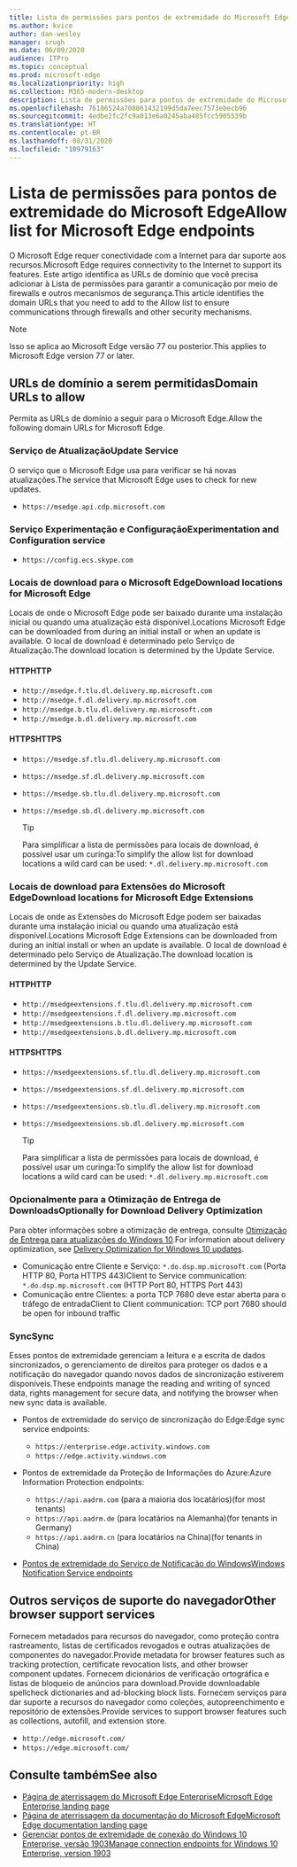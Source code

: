 ```yaml
---
title: Lista de permissões para pontos de extremidade do Microsoft Edge
ms.author: kvice
author: dan-wesley
manager: srugh
ms.date: 06/09/2020
audience: ITPro
ms.topic: conceptual
ms.prod: microsoft-edge
ms.localizationpriority: high
ms.collection: M365-modern-desktop
description: Lista de permissões para pontos de extremidade do Microsoft Edge
ms.openlocfilehash: 76186524a708861432199d5da7eec7573ebecb96
ms.sourcegitcommit: 4edbe2fc2fc9a013e6a0245aba485fcc5905539b
ms.translationtype: HT
ms.contentlocale: pt-BR
ms.lasthandoff: 08/31/2020
ms.locfileid: "10979163"
---
```

# <span data-ttu-id="33e58-103">Lista de permissões para pontos de extremidade do Microsoft Edge</span><span class="sxs-lookup"><span data-stu-id="33e58-103">Allow list for Microsoft Edge endpoints</span></span>

<span data-ttu-id="33e58-104">O Microsoft Edge requer conectividade com a Internet para dar suporte aos recursos.</span><span class="sxs-lookup"><span data-stu-id="33e58-104">Microsoft Edge requires connectivity to the Internet to support its features.</span></span> <span data-ttu-id="33e58-105">Este artigo identifica as URLs de domínio que você precisa adicionar à Lista de permissões para garantir a comunicação por meio de firewalls e outros mecanismos de segurança.</span><span class="sxs-lookup"><span data-stu-id="33e58-105">This article identifies the domain URLs that you need to add to the Allow list to ensure communications through firewalls and other security mechanisms.</span></span>

> [!NOTE]
> <span data-ttu-id="33e58-106">Isso se aplica ao Microsoft Edge versão 77 ou posterior.</span><span class="sxs-lookup"><span data-stu-id="33e58-106">This applies  to Microsoft Edge version 77 or later.</span></span>

## <span data-ttu-id="33e58-107">URLs de domínio a serem permitidas</span><span class="sxs-lookup"><span data-stu-id="33e58-107">Domain URLs to allow</span></span>

<span data-ttu-id="33e58-108">Permita as URLs de domínio a seguir para o Microsoft Edge.</span><span class="sxs-lookup"><span data-stu-id="33e58-108">Allow the following domain URLs for Microsoft Edge.</span></span>

### <span data-ttu-id="33e58-109">Serviço de Atualização</span><span class="sxs-lookup"><span data-stu-id="33e58-109">Update Service</span></span>

<span data-ttu-id="33e58-110">O serviço que o Microsoft Edge usa para verificar se há novas atualizações.</span><span class="sxs-lookup"><span data-stu-id="33e58-110">The service that Microsoft Edge uses to check for new updates.</span></span>

- `https://msedge.api.cdp.microsoft.com`

### <span data-ttu-id="33e58-111">Serviço Experimentação e Configuração</span><span class="sxs-lookup"><span data-stu-id="33e58-111">Experimentation and Configuration service</span></span>

- `https://config.ecs.skype.com`

### <span data-ttu-id="33e58-112">Locais de download para o Microsoft Edge</span><span class="sxs-lookup"><span data-stu-id="33e58-112">Download locations for Microsoft Edge</span></span>

<span data-ttu-id="33e58-113">Locais de onde o Microsoft Edge pode ser baixado durante uma instalação inicial ou quando uma atualização está disponível.</span><span class="sxs-lookup"><span data-stu-id="33e58-113">Locations Microsoft Edge can be downloaded from during an initial install or when an update is available.</span></span> <span data-ttu-id="33e58-114">O local de download é determinado pelo Serviço de Atualização.</span><span class="sxs-lookup"><span data-stu-id="33e58-114">The download location is determined by the Update Service.</span></span>

#### <span data-ttu-id="33e58-115">HTTP</span><span class="sxs-lookup"><span data-stu-id="33e58-115">HTTP</span></span>

- `http://msedge.f.tlu.dl.delivery.mp.microsoft.com`
- `http://msedge.f.dl.delivery.mp.microsoft.com`
- `http://msedge.b.tlu.dl.delivery.mp.microsoft.com`
- `http://msedge.b.dl.delivery.mp.microsoft.com`

#### <span data-ttu-id="33e58-116">HTTPS</span><span class="sxs-lookup"><span data-stu-id="33e58-116">HTTPS</span></span>

- `https://msedge.sf.tlu.dl.delivery.mp.microsoft.com`
- `https://msedge.sf.dl.delivery.mp.microsoft.com`
- `https://msedge.sb.tlu.dl.delivery.mp.microsoft.com`
- `https://msedge.sb.dl.delivery.mp.microsoft.com`

  > [!TIP]
  > <span data-ttu-id="33e58-117">Para simplificar a lista de permissões para locais de download, é possível usar um curinga:</span><span class="sxs-lookup"><span data-stu-id="33e58-117">To simplify the allow list for download locations a wild card can be used:</span></span> `*.dl.delivery.mp.microsoft.com`

### <span data-ttu-id="33e58-118">Locais de download para Extensões do Microsoft Edge</span><span class="sxs-lookup"><span data-stu-id="33e58-118">Download locations for Microsoft Edge Extensions</span></span>

<span data-ttu-id="33e58-119">Locais de onde as Extensões do Microsoft Edge podem ser baixadas durante uma instalação inicial ou quando uma atualização está disponível.</span><span class="sxs-lookup"><span data-stu-id="33e58-119">Locations Microsoft Edge Extensions can be downloaded from during an initial install or when an update is available.</span></span> <span data-ttu-id="33e58-120">O local de download é determinado pelo Serviço de Atualização.</span><span class="sxs-lookup"><span data-stu-id="33e58-120">The download location is determined by the Update Service.</span></span>

#### <span data-ttu-id="33e58-121">HTTP</span><span class="sxs-lookup"><span data-stu-id="33e58-121">HTTP</span></span>

- `http://msedgeextensions.f.tlu.dl.delivery.mp.microsoft.com`
- `http://msedgeextensions.f.dl.delivery.mp.microsoft.com`
- `http://msedgeextensions.b.tlu.dl.delivery.mp.microsoft.com`
- `http://msedgeextensions.b.dl.delivery.mp.microsoft.com`

#### <span data-ttu-id="33e58-122">HTTPS</span><span class="sxs-lookup"><span data-stu-id="33e58-122">HTTPS</span></span>

- `https://msedgeextensions.sf.tlu.dl.delivery.mp.microsoft.com`
- `https://msedgeextensions.sf.dl.delivery.mp.microsoft.com`
- `https://msedgeextensions.sb.tlu.dl.delivery.mp.microsoft.com`
- `https://msedgeextensions.sb.dl.delivery.mp.microsoft.com`

  > [!TIP]
  > <span data-ttu-id="33e58-123">Para simplificar a lista de permissões para locais de download, é possível usar um curinga:</span><span class="sxs-lookup"><span data-stu-id="33e58-123">To simplify the allow list for download locations a wild card can be used:</span></span> `*.dl.delivery.mp.microsoft.com`

### <span data-ttu-id="33e58-124">Opcionalmente para a Otimização de Entrega de Downloads</span><span class="sxs-lookup"><span data-stu-id="33e58-124">Optionally for Download Delivery Optimization</span></span>

<span data-ttu-id="33e58-125">Para obter informações sobre a otimização de entrega, consulte [Otimização de Entrega para atualizações do Windows 10](https://aka.ms/waas-do).</span><span class="sxs-lookup"><span data-stu-id="33e58-125">For information about delivery optimization, see [Delivery Optimization for Windows 10 updates](https://aka.ms/waas-do).</span></span>

- <span data-ttu-id="33e58-126">Comunicação entre Cliente e Serviço: `*.do.dsp.mp.microsoft.com` (Porta HTTP 80, Porta HTTPS 443)</span><span class="sxs-lookup"><span data-stu-id="33e58-126">Client to Service communication: `*.do.dsp.mp.microsoft.com` (HTTP Port 80, HTTPS Port 443)</span></span>
- <span data-ttu-id="33e58-127">Comunicação entre Clientes: a porta TCP 7680 deve estar aberta para o tráfego de entrada</span><span class="sxs-lookup"><span data-stu-id="33e58-127">Client to Client communication: TCP port 7680 should be open for inbound traffic</span></span>

### <span data-ttu-id="33e58-128">Sync</span><span class="sxs-lookup"><span data-stu-id="33e58-128">Sync</span></span>

<span data-ttu-id="33e58-129">Esses pontos de extremidade gerenciam a leitura e a escrita de dados sincronizados, o gerenciamento de direitos para proteger os dados e a notificação do navegador quando novos dados de sincronização estiverem disponíveis.</span><span class="sxs-lookup"><span data-stu-id="33e58-129">These endpoints manage the reading and writing of synced data, rights management for secure data, and notifying the browser when new sync data is available.</span></span>

- <span data-ttu-id="33e58-130">Pontos de extremidade do serviço de sincronização do Edge:</span><span class="sxs-lookup"><span data-stu-id="33e58-130">Edge sync service endpoints:</span></span>

  - `https://enterprise.edge.activity.windows.com`
  - `https://edge.activity.windows.com`

- <span data-ttu-id="33e58-131">Pontos de extremidade da Proteção de Informações do Azure:</span><span class="sxs-lookup"><span data-stu-id="33e58-131">Azure Information Protection endpoints:</span></span>

  - `https://api.aadrm.com` <span data-ttu-id="33e58-132">(para a maioria dos locatários)</span><span class="sxs-lookup"><span data-stu-id="33e58-132">(for most tenants)</span></span>
  - `https://api.aadrm.de` <span data-ttu-id="33e58-133">(para locatários na Alemanha)</span><span class="sxs-lookup"><span data-stu-id="33e58-133">(for tenants in Germany)</span></span>
  - `https://api.aadrm.cn` <span data-ttu-id="33e58-134">(para locatários na China)</span><span class="sxs-lookup"><span data-stu-id="33e58-134">(for tenants in China)</span></span>

- [<span data-ttu-id="33e58-135">Pontos de extremidade do Serviço de Notificação do Windows</span><span class="sxs-lookup"><span data-stu-id="33e58-135">Windows Notification Service endpoints</span></span>](https://docs.microsoft.com/windows/uwp/design/shell/tiles-and-notifications/firewall-allowlist-config)

## <span data-ttu-id="33e58-136">Outros serviços de suporte do navegador</span><span class="sxs-lookup"><span data-stu-id="33e58-136">Other browser support services</span></span>

<span data-ttu-id="33e58-137">Fornecem metadados para recursos do navegador, como proteção contra rastreamento, listas de certificados revogados e outras atualizações de componentes do navegador.</span><span class="sxs-lookup"><span data-stu-id="33e58-137">Provide metadata for browser features such as tracking protection, certificate revocation lists, and other browser component updates.</span></span> <span data-ttu-id="33e58-138">Fornecem dicionários de verificação ortográfica e listas de bloqueio de anúncios para download.</span><span class="sxs-lookup"><span data-stu-id="33e58-138">Provide downloadable spellcheck dictionaries and ad-blocking block lists.</span></span> <span data-ttu-id="33e58-139">Fornecem serviços para dar suporte a recursos do navegador como coleções, autopreenchimento e repositório de extensões.</span><span class="sxs-lookup"><span data-stu-id="33e58-139">Provide services to support browser features such as collections, autofill, and extension store.</span></span>

- `http://edge.microsoft.com/`
- `https://edge.microsoft.com/`

## <span data-ttu-id="33e58-140">Consulte também</span><span class="sxs-lookup"><span data-stu-id="33e58-140">See also</span></span>

- [<span data-ttu-id="33e58-141">Página de aterrissagem do Microsoft Edge Enterprise</span><span class="sxs-lookup"><span data-stu-id="33e58-141">Microsoft Edge Enterprise landing page</span></span>](https://aka.ms/EdgeEnterprise)
- [<span data-ttu-id="33e58-142">Página de aterrissagem da documentação do Microsoft Edge</span><span class="sxs-lookup"><span data-stu-id="33e58-142">Microsoft Edge documentation landing page</span></span>](https://docs.microsoft.com/DeployEdge/)
- [<span data-ttu-id="33e58-143">Gerenciar pontos de extremidade de conexão do Windows 10 Enterprise, versão 1903</span><span class="sxs-lookup"><span data-stu-id="33e58-143">Manage connection endpoints for Windows 10 Enterprise, version 1903</span></span>](https://docs.microsoft.com/windows/privacy/manage-windows-1903-endpoints)
